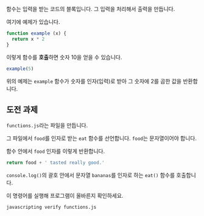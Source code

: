 함수는 입력을 받는 코드의 블록입니다. 그 입력을 처리해서 출력을 만듭니다.

여기에 예제가 있습니다.

```js
function example (x) {
  return x * 2
}
```

이렇게 함수를 **호출**하면 숫자 10을 얻을 수 있습니다.

```js
example(5)
```

위의 예제는 `example` 함수가 숫자를 인자(입력)로 받아 그 숫자에 2를 곱한 값을 반환합니다.

## 도전 과제

`functions.js`라는 파일을 만듭니다.

그 파일에서 `food`를 인자로 받는 `eat` 함수를 선언합니다. `food`는 문자열이어야 합니다.

함수 안에서 `food` 인자를 이렇게 반환합니다.

```js
return food + ' tasted really good.'
```

`console.log()`의 괄호 안에서 문자열 `bananas`를 인자로 하는 `eat()` 함수를 호출합니다.

이 명령어를 실행해 프로그램이 올바른지 확인하세요.

```bash
javascripting verify functions.js
```
